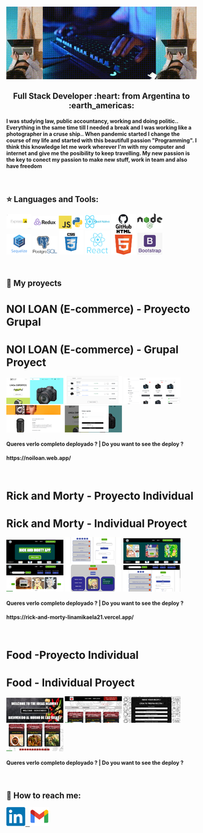 ![](https://github.com/linamikaela21/linamikaela21/blob/main/images/portada.gif)

<h2 align="center">
Full Stack Developer :heart: from Argentina to :earth_americas:
</h2>

<h4>I was studying law, public accountancy, working and doing politic.. Everything in the same time till I needed a break and I
was working like a photographer in a cruse ship.. When pandemic started I change  the course of my life and started with this beautifull passion "Programming". I think this knowledge let me work wherever I'm with my computer and internet and give me the posibility to keep travelling. My new passion is the key to conect my passion to make new stuff, work in team and also have freedom </h4>

&nbsp;&nbsp;

## :star: Languages and Tools:

<p>
  <code><img width="13%" src="https://github.com/linamikaela21/linamikaela21/blob/main/images/Technologies/express.jpeg"></code>
  <code><img width="13%" src="https://github.com/linamikaela21/linamikaela21/blob/main/images/Technologies/redux.png"></code>
  <code><img width="13%" src="https://github.com/linamikaela21/linamikaela21/blob/main/images/Technologies/javascript.png"></code>
  <code><img width="13%" src="https://github.com/linamikaela21/linamikaela21/blob/main/images/Technologies/reactNative.png"></code>
  <code><img width="13%" src="https://github.com/linamikaela21/linamikaela21/blob/main/images/Technologies/github.jpg"></code>
  <code><img width="13%" src="https://github.com/linamikaela21/linamikaela21/blob/main/images/Technologies/nodejs.png"></code>

  <br />
  <code><img width="13%" src="https://github.com/linamikaela21/linamikaela21/blob/main/images/Technologies/sequelize.png"></code>
  <code><img width="13%" src="https://github.com/linamikaela21/linamikaela21/blob/main/images/Technologies/postgresql.png"></code>
  <code><img width="13%" src="https://github.com/linamikaela21/linamikaela21/blob/main/images/Technologies/css.png"></code>
  <code><img width="13%"  src="https://github.com/linamikaela21/linamikaela21/blob/main/images/Technologies/react.png"></code>
  <code><img width="13%" src="https://github.com/linamikaela21/linamikaela21/blob/main/images/Technologies/html.png"></code>
  <code><img width="13%" src="https://github.com/linamikaela21/linamikaela21/blob/main/images/Technologies/bootstrap.png"></code>
  <br />
</p>
&nbsp;

## :pushpin: My proyects
  <h1>NOI LOAN (E-commerce) - Proyecto Grupal</h1><h1>NOI LOAN (E-commerce) - Grupal Proyect</h1>
  <code><img width="30%" src="https://github.com/linamikaela21/linamikaela21/blob/main/images/Photo-Ecommerce-Proyect/PG_1.png"></code>
  <code><img width="30%" src="https://github.com/linamikaela21/linamikaela21/blob/main/images/Photo-Ecommerce-Proyect/PG_2.png"></code>
  <code><img width="30%" src="https://github.com/linamikaela21/linamikaela21/blob/main/images/Photo-Ecommerce-Proyect/PG_3.png"></code>
  <code><img width="30%" src="https://github.com/linamikaela21/linamikaela21/blob/main/images/Photo-Ecommerce-Proyect/PG_4.png"></code>
  <code><img width="30%" src="https://github.com/linamikaela21/linamikaela21/blob/main/images/Photo-Ecommerce-Proyect/PG_5.png"></code>

  <h4>Queres verlo completo deployado ? | Do you want to see the deploy ? </h4> 
  <h4><link>https://noiloan.web.app/</link></h4> 
  <br />

  <h1>Rick and Morty - Proyecto Individual</h1><h1>Rick and Morty - Individual Proyect</h1>
  <code><img width="30%" src="https://github.com/linamikaela21/linamikaela21/blob/main/images/RickandMorty-Proyect/R&M_1.jpeg"></code>
  <code><img width="30%" src="https://github.com/linamikaela21/linamikaela21/blob/main/images/RickandMorty-Proyect/R&M_2.jpeg"></code>
  <code><img width="30%" src="https://github.com/linamikaela21/linamikaela21/blob/main/images/RickandMorty-Proyect/R&M_3.jpeg"></code>
  <code><img width="30%" src="https://github.com/linamikaela21/linamikaela21/blob/main/images/RickandMorty-Proyect/R&M_4.jpeg"></code>
  <code><img width="30%" src="https://github.com/linamikaela21/linamikaela21/blob/main/images/RickandMorty-Proyect/R&M_5.jpeg"></code>
  <code><img width="30%" src="https://github.com/linamikaela21/linamikaela21/blob/main/images/RickandMorty-Proyect/R&M_6.jpeg"></code>
        
  <h4>Queres verlo completo deployado ? | Do you want to see the deploy ? </h4> 
  <h4><link>https://rick-and-morty-linamikaela21.vercel.app/</link></h4> 
  <br />

  <h1>Food -Proyecto Individual</h1><h1>Food - Individual Proyect</h1>
  <code><img width="30%" src="https://github.com/linamikaela21/linamikaela21/blob/main/images/Food-Proyect/PI_1.png"></code>
  <code><img width="30%" src="https://github.com/linamikaela21/linamikaela21/blob/main/images/Food-Proyect/PI_2.png"></code>
  <code><img width="30%" src="https://github.com/linamikaela21/linamikaela21/blob/main/images/Food-Proyect/PI_3.png"></code>
  <code><img width="30%" src="https://github.com/linamikaela21/linamikaela21/blob/main/images/Food-Proyect/PI_4.png"></code>

  <h4>Queres verlo completo deployado ? | Do you want to see the deploy ? </h4> 
  <h4><link></link></h4> 
  <br />

## :paperclip: How to reach me:

<span >
<a href="https://www.linkedin.com/in/lina-mikaela-gutierrez-arribas/" ><img width="10%" src="https://github.com/linamikaela21/linamikaela21/blob/main/images/linkedin.png"> &nbsp;
<a href="mailto:mikaelagutierrezarribas@gmail.com" ><img width="10%" src="https://github.com/linamikaela21/linamikaela21/blob/main/images/gmail.png">
</span>
